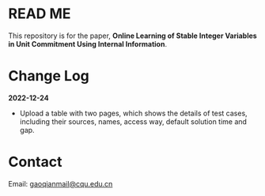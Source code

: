 # READ ME
This repository is for the paper, **Online Learning of Stable Integer Variables in Unit Commitment Using Internal Information**.

# Change Log

**2022-12-24**

- Upload a table with two pages, which shows the details of test cases, including their sources, names, access way, default solution time and gap.


# Contact
Email: gaoqianmail@cqu.edu.cn
